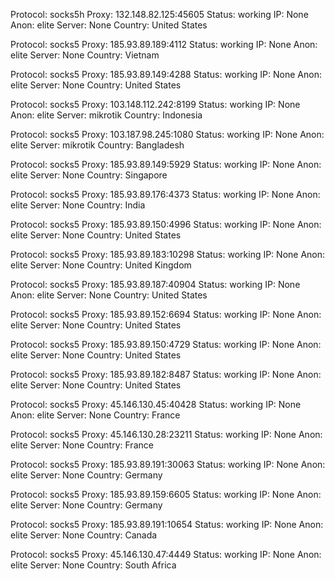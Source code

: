 Protocol: socks5h
Proxy: 132.148.82.125:45605
Status: working
IP: None
Anon: elite
Server: None
Country: United States

Protocol: socks5
Proxy: 185.93.89.189:4112
Status: working
IP: None
Anon: elite
Server: None
Country: Vietnam

Protocol: socks5
Proxy: 185.93.89.149:4288
Status: working
IP: None
Anon: elite
Server: None
Country: United States

Protocol: socks5
Proxy: 103.148.112.242:8199
Status: working
IP: None
Anon: elite
Server: mikrotik
Country: Indonesia

Protocol: socks5
Proxy: 103.187.98.245:1080
Status: working
IP: None
Anon: elite
Server: mikrotik
Country: Bangladesh

Protocol: socks5
Proxy: 185.93.89.149:5929
Status: working
IP: None
Anon: elite
Server: None
Country: Singapore

Protocol: socks5
Proxy: 185.93.89.176:4373
Status: working
IP: None
Anon: elite
Server: None
Country: India

Protocol: socks5
Proxy: 185.93.89.150:4996
Status: working
IP: None
Anon: elite
Server: None
Country: United States

Protocol: socks5
Proxy: 185.93.89.183:10298
Status: working
IP: None
Anon: elite
Server: None
Country: United Kingdom

Protocol: socks5
Proxy: 185.93.89.187:40904
Status: working
IP: None
Anon: elite
Server: None
Country: United States

Protocol: socks5
Proxy: 185.93.89.152:6694
Status: working
IP: None
Anon: elite
Server: None
Country: United States

Protocol: socks5
Proxy: 185.93.89.150:4729
Status: working
IP: None
Anon: elite
Server: None
Country: United States

Protocol: socks5
Proxy: 185.93.89.182:8487
Status: working
IP: None
Anon: elite
Server: None
Country: United States

Protocol: socks5
Proxy: 45.146.130.45:40428
Status: working
IP: None
Anon: elite
Server: None
Country: France

Protocol: socks5
Proxy: 45.146.130.28:23211
Status: working
IP: None
Anon: elite
Server: None
Country: France

Protocol: socks5
Proxy: 185.93.89.191:30063
Status: working
IP: None
Anon: elite
Server: None
Country: Germany

Protocol: socks5
Proxy: 185.93.89.159:6605
Status: working
IP: None
Anon: elite
Server: None
Country: Germany

Protocol: socks5
Proxy: 185.93.89.191:10654
Status: working
IP: None
Anon: elite
Server: None
Country: Canada

Protocol: socks5
Proxy: 45.146.130.47:4449
Status: working
IP: None
Anon: elite
Server: None
Country: South Africa


